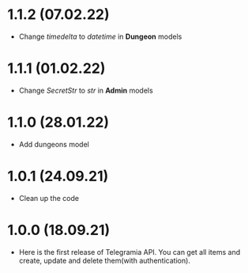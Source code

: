 # 1.1.2 (07.02.22)

- Change _timedelta_ to _datetime_ in **Dungeon** models

# 1.1.1 (01.02.22)

- Change _SecretStr_ to _str_ in **Admin** models

# 1.1.0 (28.01.22)

- Add dungeons model

# 1.0.1 (24.09.21)

- Clean up the code

# 1.0.0 (18.09.21)

- Here is the first release of Telegramia API. You can get all items and create, update and delete them(with authentication).
